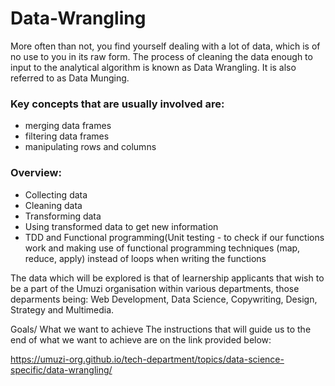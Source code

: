 # Data-Wrangling

More often than not, you find yourself dealing with a lot of data, which is of no use to you in its raw form. The process of cleaning the data enough to input to the analytical algorithm is known as Data Wrangling. It is also referred to as Data Munging.

### Key concepts that are usually involved are:

* merging data frames
* filtering data frames
* manipulating rows and columns

### Overview:
* Collecting data
* Cleaning data
* Transforming data
* Using transformed data to get new information
* TDD and Functional programming(Unit testing - to check if our functions work and making use of functional programming techniques (map, reduce, apply) instead of loops when writing the functions

The data which will be explored is that of learnership applicants that wish to be a part of the Umuzi organisation within various departments, those deparments being: Web Development, Data Science, Copywriting, Design, Strategy and Multimedia.

Goals/ What we want to achieve
The instructions that will guide us to the end of what we want to achieve are on the link provided below:

https://umuzi-org.github.io/tech-department/topics/data-science-specific/data-wrangling/
